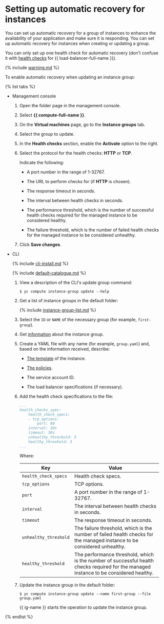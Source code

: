 # Setting up automatic recovery for instances

You can set up automatic recovery for a group of instances to enhance the availability of your application and make sure it is responding. You can set up automatic recovery for instances when creating or updating a group.

You can only set up one health check for automatic recovery (don't confuse it with [health checks](../../../load-balancer/concepts/health-check.md) for {{ load-balancer-full-name }}).

{% include [warning.md](../../../_includes/instance-groups/sa.md) %}

To enable automatic recovery when updating an instance group:

{% list tabs %}

- Management console
  
  1. Open the folder page in the management console.
  
  1. Select **{{ compute-full-name }}**.
  
  1. On the **Virtual machines** page, go to the **Instance groups** tab.
  
  1. Select the group to update.
  
  1. In the **Health checks** section, enable the **Activate** option to the right.
  
  1. Select the protocol for the health checks: **HTTP** or **TCP**.
  
      Indicate the following:
  
      - A port number in the range of 1-32767.
  
      - The URL to perform checks for (if **HTTP** is chosen).
  
      - The response timeout in seconds.
  
      - The interval between health checks in seconds.
  
      - The performance threshold, which is the number of successful health checks required for the managed instance to be considered healthy.
  
      - The failure threshold, which is the number of failed health checks for the managed instance to be considered unhealthy.
  
  1. Click **Save changes**.
  
- CLI
  
  {% include [cli-install.md](../../../_includes/cli-install.md) %}
  
  {% include [default-catalogue.md](../../../_includes/default-catalogue.md) %}
  
  1. View a description of the CLI's update group command:
  
     ```
     $ yc compute instance-group update --help
     ```
  
  1. Get a list of instance groups in the default folder:
  
      {% include [instance-group-list.md](../../../_includes/instance-groups/instance-group-list.md) %}
  
  1. Select the `ID` or `NAME` of the necessary group (for example, `first-group`).
  
  1. Get [information](get-info.md) about the instance group.
  
  1. Create a YAML file with any name (for example, `group.yaml`) and, based on the information received, describe:
  
      - [The template](../../concepts/instance-groups/instance-template.md) of the instance.
  
      - [The policies](../../concepts/instance-groups/policies.md).
  
      - The service account ID.
  
      - The load balancer specifications (if necessary).
  
  1. Add the health check specifications to the file:
  
      ```yaml
      ...
      health_checks_spec:
          health_check_specs:
          - tcp_options:
              port: 80
          interval: 10s
          timeout: 30s
          unhealthy_threshold: 5
          healthy_threshold: 3
      ...
      ```
  
      Where:
  
      | Key | Value |
      | ----- | ----- |
      | `health_check_specs` | Health check specs. |
      | `tcp_options` | TCP options. |
      | `port` | A port number in the range of 1-32767. |
      | `interval` | The interval between health checks in seconds. |
      | `timeout` | The response timeout in seconds. |
      | `unhealthy_threshold` | The failure threshold, which is the number of failed health checks for the managed instance to be considered unhealthy. |
      | `healthy_threshold` | The performance threshold, which is the number of successful health checks required for the managed instance to be considered healthy. |
  
  1. Update the instance group in the default folder:
  
      ```
      $ yc compute instance-group update --name first-group --file group.yaml
      ```
  
     {{ ig-name }} starts the operation to update the instance group.
  
{% endlist %}

